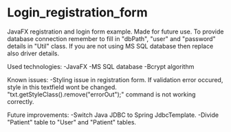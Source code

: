 # Login_registration_form
JavaFX registration and login form example. Made for future use. 
To provide database connection remember to fill in "dbPath", "user" and "password" details in "Util" class.
If you are not using MS SQL database then replace also driver details. 

Used technologies:
-JavaFX
-MS SQL database
-Bcrypt algorithm

Known issues:
-Styling issue in registration form. If validation error occured, style in this textfield wont be changed.
"txt.getStyleClass().remove("errorOut");" command is not working correctly.

Future improvements:
-Switch Java JDBC to Spring JdbcTemplate.
-Divide "Patient" table to "User" and "Patient" tables.
